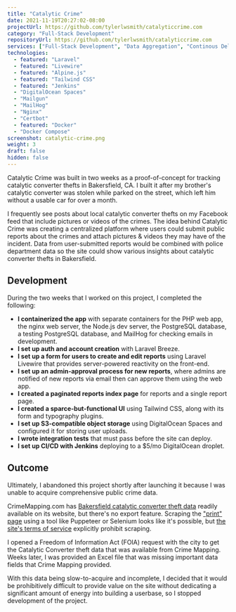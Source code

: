 ```yaml
---
title: "Catalytic Crime"
date: 2021-11-19T20:27:02-08:00
projectUrl: https://github.com/tylerlwsmith/catalyticcrime.com
category: "Full-Stack Development"
repositoryUrl: https://github.com/tylerlwsmith/catalyticcrime.com
services: ["Full-Stack Development", "Data Aggregation", "Continous Delivery"]
technologies:
  - featured: "Laravel"
  - featured: "Livewire"
  - featured: "Alpine.js"
  - featured: "Tailwind CSS"
  - featured: "Jenkins"
  - "DigitalOcean Spaces"
  - "Mailgun"
  - "MailHog"
  - "Nginx"
  - "Certbot"
  - featured: "Docker"
  - "Docker Compose"
screenshot: catalytic-crime.png
weight: 3
draft: false
hidden: false
---
```


Catalytic Crime was built in two weeks as a proof-of-concept for tracking catalytic converter thefts in Bakersfield, CA. I built it after my brother's catalytic converter was stolen while parked on the street, which left him without a usable car for over a month.

I frequently see posts about local catalytic converter thefts on my Facebook feed that include pictures or videos of the crimes. The idea behind Catalytic Crime was creating a centralized platform where users could submit public reports about the crimes and attach pictures & videos they may have of the incident. Data from user-submitted reports would be combined with police department data so the site could show various insights about catalytic converter thefts in Bakersfield.

## Development

During the two weeks that I worked on this project, I completed the following:

- **I containerized the app** with separate containers for the PHP web app, the nginx web server, the Node.js dev server, the PostgreSQL database, a testing PostgreSQL database, and MailHog for checking emails in development.
- **I set up auth and account creation** with Laravel Breeze.
- **I set up a form for users to create and edit reports** using Laravel Livewire that provides server-powered reactivity on the front-end.
- **I set up an admin-approval process for new reports**, where admins are notified of new reports via email then can approve them using the web app.
- **I created a paginated reports index page** for reports and a single report page.
- **I created a sparce-but-functional UI** using Tailwind CSS, along with its form and typography plugins.
- **I set up S3-compatible object storage** using DigitalOcean Spaces and configured it for storing user uploads.
- **I wrote integration tests** that must pass before the site can deploy.
- **I set up CI/CD with Jenkins** deploying to a $5/mo DigitalOcean droplet.

## Outcome

Ultimately, I abandoned this project shortly after launching it because I was unable to acquire comprehensive public crime data.

CrimeMapping.com has [Bakersfield catalytic converter theft data](https://www.crimemapping.com/map/agency/19) readily available on its website, but there's no export feature. Scraping the ["print" page](https://www.crimemapping.com/Print?dteFrom=10-1-2021&dteTo=10-31-2021&attr=[%2214%22]&ext={%22type%22:%22extent%22,%22xmin%22:-13307636.710159209,%22ymin%22:4189123.318966664,%22xmax%22:-13190993.804996189,%22ymax%22:4240183.253861093,%22spatialReference%22:{%22wkid%22:102100},%22cache%22:{%22_parts%22:[{%22extent%22:{%22type%22:%22extent%22,%22xmin%22:-13307636.710159209,%22ymin%22:4189123.318966664,%22xmax%22:-13190993.804996189,%22ymax%22:4240183.253861093,%22spatialReference%22:{%22wkid%22:102100}},%22frameIds%22:[0]}]}}&tmpfilt={%22PreviousID%22:%224%22,%22PreviousNumDays%22:28,%22PreviousName%22:%22Previous%204%20Weeks%22,%22FilterType%22:%22Previous%22,%22ExplicitStartDate%22:%2220211004%22,%22ExplicitEndDate%22:%2220211031%22}&agfilt=[]&bmpid=1&disacpt=false) using a tool like Puppeteer or Selenium looks like it's possible, but [the site's terms of service](https://www.crimemapping.com/Home/TermsAndConditions) explicitly prohibit scraping.

I opened a Freedom of Information Act (FOIA) request with the city to get the Catalytic Converter theft data that was available from Crime Mapping. Weeks later, I was provided an Excel file that was missing important data fields that Crime Mapping provided.

With this data being slow-to-acquire and incomplete, I decided that it would be prohibitively difficult to provide value on the site without dedicating a significant amount of energy into building a userbase, so I stopped development of the project.
